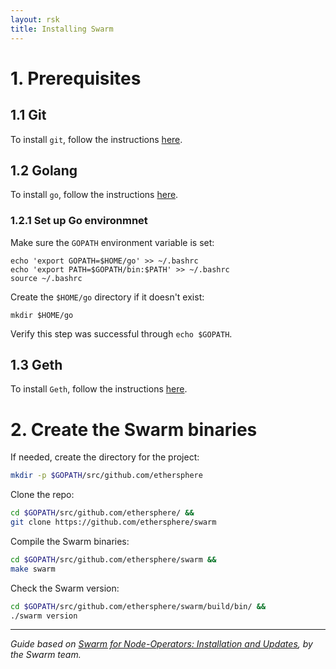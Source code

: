 ```yaml
---
layout: rsk
title: Installing Swarm
---
```


# 1. Prerequisites

## 1.1 Git
To install `git`, follow the instructions [here](https://git-scm.com/downloads).

## 1.2 Golang
To install `go`, follow the instructions [here](https://golang.org/doc/install).

### 1.2.1 Set up Go environmnet
Make sure the `GOPATH` environment variable is set: 
```shell
echo 'export GOPATH=$HOME/go' >> ~/.bashrc
echo 'export PATH=$GOPATH/bin:$PATH' >> ~/.bashrc
source ~/.bashrc
```

Create the `$HOME/go` directory if it doesn't exist:

```shell
mkdir $HOME/go
```

Verify this step was successful through `echo $GOPATH`.

## 1.3 Geth
To install `Geth`, follow the instructions [here](https://geth.ethereum.org/docs/install-and-build/installing-geth).

# 2. Create the Swarm binaries

If needed, create the directory for the project:

```sh
mkdir -p $GOPATH/src/github.com/ethersphere
```

Clone the repo:

```sh
cd $GOPATH/src/github.com/ethersphere/ &&
git clone https://github.com/ethersphere/swarm
```

Compile the Swarm binaries:

```sh
cd $GOPATH/src/github.com/ethersphere/swarm &&
make swarm
```

Check the Swarm version:

```sh
cd $GOPATH/src/github.com/ethersphere/swarm/build/bin/ &&
./swarm version
```

------

_Guide based on [Swarm for Node-Operators: Installation and Updates](https://swarm-guide.readthedocs.io/en/latest/node_operator.html#installation-and-updates), by the Swarm team._